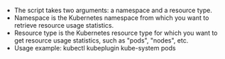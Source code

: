 - The script takes two arguments: a namespace and a resource type.
- Namespace is the Kubernetes namespace from which you want to retrieve resource usage statistics.
- Resource type is the Kubernetes resource type for which you want to get resource usage statistics, such as "pods", "nodes", etc.
- Usage example: kubectl kubeplugin kube-system pods
